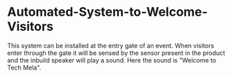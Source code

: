 # Automated-System-to-Welcome-Visitors
This system can be installed at the entry gate of an event. When visitors enter through the gate it will be sensed by the sensor present in the product and the inbuild speaker will play a sound. Here the sound is "Welcome to Tech Mela".
